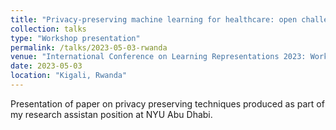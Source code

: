 ```yaml
---
title: "Privacy-preserving machine learning for healthcare: open challenges and future perspectives"
collection: talks
type: "Workshop presentation"
permalink: /talks/2023-05-03-rwanda
venue: "International Conference on Learning Representations 2023: Workshop on Trustworthy Machine Learning for Healthcare"
date: 2023-05-03
location: "Kigali, Rwanda"
---
```

Presentation of paper on privacy preserving techniques produced as part of my research assistan position at NYU Abu Dhabi.

